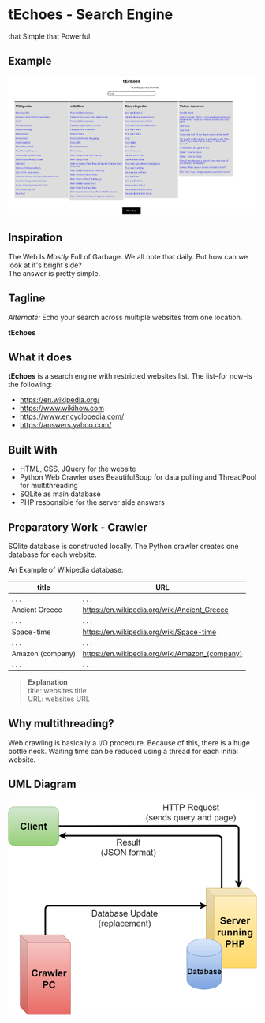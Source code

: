 # tEchoes - Search Engine
that Simple that Powerful

## Example
![Example](_images/example.png)

## Inspiration 
The Web Is *Mostly* Full of Garbage. We all note that daily. But how can we look at it's bright side? <BR>
The answer is pretty simple.

## Tagline
*Alternate:* Echo your search across multiple websites from one location. 

**tEchoes**
## What it does
**tEchoes** is a search engine with restricted websites list. The list–for now–is the following:
- https://en.wikipedia.org/
- https://www.wikihow.com
- https://www.encyclopedia.com/
- https://answers.yahoo.com/

## Built With
- HTML, CSS, JQuery for the website
- Python Web Crawler uses BeautifulSoup for data pulling and ThreadPool for multithreading
- SQLite as main database
- PHP responsible for the server side answers

## Preparatory Work - Crawler
SQlite database is constructed locally. The Python crawler creates one database for each website.

An Example of Wikipedia database:

title|URL
|-|-
|. . .|. . .|
|Ancient Greece|https://en.wikipedia.org/wiki/Ancient_Greece|
|. . .|. . .|
|Space-time|https://en.wikipedia.org/wiki/Space-time|
|. . .|. . .|
|Amazon (company)|https://en.wikipedia.org/wiki/Amazon_(company)|
|. . .|. . .|
>**Explanation**\
> title: websites title\
> URL: websites URL

## Why multithreading?
Web crawling is basically a I/O procedure. Because of this, there is a huge bottle neck. Waiting time can be reduced using a thread for each initial website.

## UML Diagram
![Example](_images/diagram.png)
